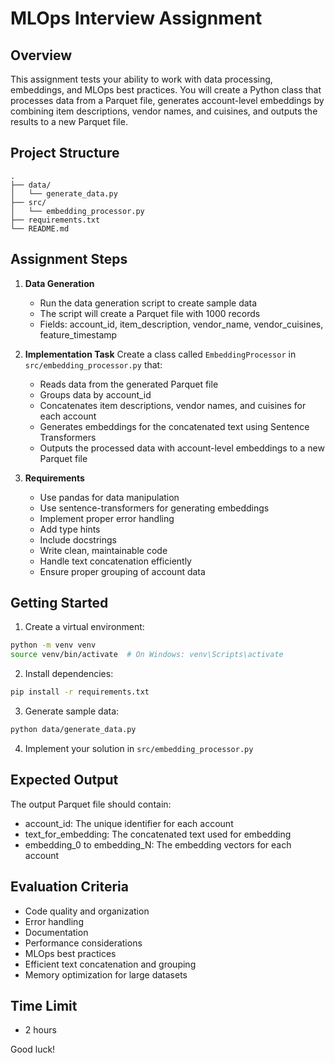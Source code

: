 # MLOps Interview Assignment

## Overview
This assignment tests your ability to work with data processing, embeddings, and MLOps best practices. You will create a Python class that processes data from a Parquet file, generates account-level embeddings by combining item descriptions, vendor names, and cuisines, and outputs the results to a new Parquet file.

## Project Structure
```
.
├── data/
│   └── generate_data.py
├── src/
│   └── embedding_processor.py
├── requirements.txt
└── README.md
```

## Assignment Steps

1. **Data Generation**
   - Run the data generation script to create sample data
   - The script will create a Parquet file with 1000 records
   - Fields: account_id, item_description, vendor_name, vendor_cuisines, feature_timestamp

2. **Implementation Task**
   Create a class called `EmbeddingProcessor` in `src/embedding_processor.py` that:
   - Reads data from the generated Parquet file
   - Groups data by account_id
   - Concatenates item descriptions, vendor names, and cuisines for each account
   - Generates embeddings for the concatenated text using Sentence Transformers
   - Outputs the processed data with account-level embeddings to a new Parquet file

3. **Requirements**
   - Use pandas for data manipulation
   - Use sentence-transformers for generating embeddings
   - Implement proper error handling
   - Add type hints
   - Include docstrings
   - Write clean, maintainable code
   - Handle text concatenation efficiently
   - Ensure proper grouping of account data

## Getting Started

1. Create a virtual environment:
```bash
python -m venv venv
source venv/bin/activate  # On Windows: venv\Scripts\activate
```

2. Install dependencies:
```bash
pip install -r requirements.txt
```

3. Generate sample data:
```bash
python data/generate_data.py
```

4. Implement your solution in `src/embedding_processor.py`

## Expected Output
The output Parquet file should contain:
- account_id: The unique identifier for each account
- text_for_embedding: The concatenated text used for embedding
- embedding_0 to embedding_N: The embedding vectors for each account

## Evaluation Criteria
- Code quality and organization
- Error handling
- Documentation
- Performance considerations
- MLOps best practices
- Efficient text concatenation and grouping
- Memory optimization for large datasets

## Time Limit
- 2 hours

Good luck!